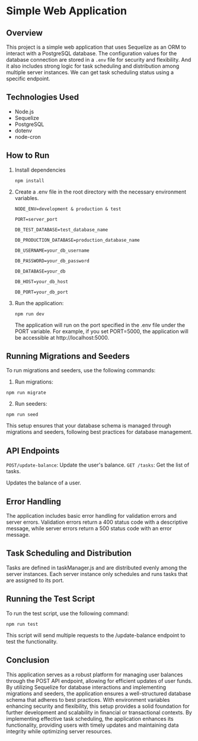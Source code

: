
# Simple Web Application

## Overview

This project is a simple web application that uses Sequelize as an ORM to interact with a PostgreSQL database. The configuration values for the database connection are stored in a `.env` file for security and flexibility.
And it also includes strong logic for task scheduling and distribution among multiple server instances. We can get task scheduling status using a specific endpoint.

## Technologies Used

- Node.js
- Sequelize
- PostgreSQL
- dotenv 
- node-cron

## How to Run  

1. Install dependencies
	
	`npm install`
	
2. Create a .env file in the root directory with the necessary environment variables.

    `NODE_ENV=development & production & test` 
    
    `PORT=server_port`
    
    `DB_TEST_DATABASE=test_database_name`
    
    `DB_PRODUCTION_DATABASE=production_database_name`
    
    `DB_USERNAME=your_db_username`
    
    `DB_PASSWORD=your_db_password`
    
    `DB_DATABASE=your_db`
    
    `DB_HOST=your_db_host`
    
    `DB_PORT=your_db_port`

  

3. Run the application:

    `npm run dev`

    The application will run on the port specified in the .env file under the PORT variable. For example, if you set PORT=5000, the application will be accessible at http://localhost:5000.


## Running Migrations and Seeders

To run migrations and seeders, use the following commands:

1. Run migrations:

  `npm run migrate`

2. Run seeders:

  `npm run seed`

This setup ensures that your database schema is managed through migrations and seeders, following best practices for database management.

## API Endpoints


  `POST/update-balance`: Update the user's balance.
  `GET /tasks`: Get the list of tasks.

Updates the balance of a user.
  

## Error Handling
  

The application includes basic error handling for validation errors and server errors. Validation errors return a 400 status code with a descriptive message, while server errors return a 500 status code with an error message.

## Task Scheduling and Distribution

Tasks are defined in taskManager.js and are distributed evenly among the server instances. Each server instance only schedules and runs tasks that are assigned to its port.

## Running the Test Script

To run the test script, use the following command:

  `npm run test`
  

This script will send multiple requests to the /update-balance endpoint to test the functionality.
  

## Conclusion
  
This application serves as a robust platform for managing user balances through the POST API endpoint, allowing for efficient updates of user funds. 
By utilizing Sequelize for database interactions and implementing migrations and seeders, the application ensures a well-structured database schema that adheres to best practices. 
With environment variables enhancing security and flexibility, this setup provides a solid foundation for further development and scalability in financial or transactional contexts.
By implementing effective task scheduling, the application enhances its functionality, providing users with timely updates and maintaining data integrity while optimizing server resources.
